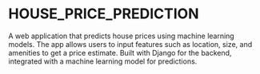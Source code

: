 # HOUSE_PRICE_PREDICTION
A web application that predicts house prices using machine learning models. The app allows users to input features such as location, size, and amenities to get a price estimate. Built with Django for the backend, integrated with a machine learning model for predictions.
